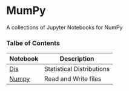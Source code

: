 # MumPy
A collections of Jupyter Notebooks for NumPy

### Talbe of Contents ###
|Notebook|Description|
|--------------|-----------------------------------|
|[Dis](./dis.ipynb)|Statistical Distributions|
|[Numpy](./numpy.ipynb)|Read and Write files|

